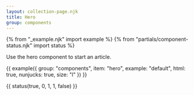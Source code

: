```yaml
---
layout: collection-page.njk
title: Hero
group: components
---
```


{% from "_example.njk" import example %}
{% from "partials/component-status.njk" import status %}

Use the hero component to start an article.

{{ example({ group: "components", item: "hero", example: "default", html: true, nunjucks: true, size: "l" }) }}

{{ status(true, 0, 1, 1, false) }}

